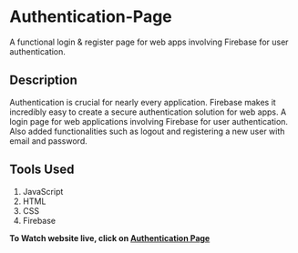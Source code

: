 # Authentication-Page
 A functional login & register page for web apps involving Firebase for user authentication.
 
## Description
Authentication is crucial for nearly every application. Firebase makes it incredibly easy to create a secure authentication solution for web apps. A login page for web applications involving Firebase for user authentication. Also added functionalities such as logout and registering a new user with email and password.

## Tools Used
1. JavaScript
2. HTML
3. CSS
4. Firebase

<p><strong>To Watch website live, click on <a href="https://amanchandra395.github.io/IIIT_Ranchi_Authentication_Page/"> Authentication Page</a></strong></p>